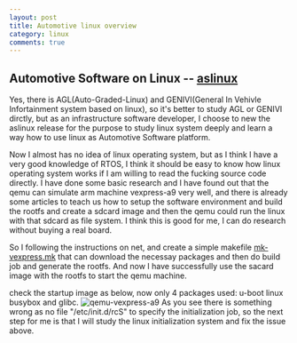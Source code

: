 ```yaml
---
layout: post
title: Automotive linux overview
category: linux
comments: true
---
```


## Automotive Software on Linux -- [aslinux](https://github.com/parai/as/release/aslinux)
Yes, there is AGL(Auto-Graded-Linux) and GENIVI(General In Vehivle Infortainment system based on linux), so it's better to study AGL or GENIVI dirctly, but as an infrastructure software developer, I choose to new the aslinux release for the purpose to study linux system deeply and learn a way how to use linux as Automotive Software platform.

Now I almost has no idea of linux operating system, but as I think I have a very good knowledge of RTOS, I think it should be easy to know how linux operating system works if I am willing to read the fucking source code directly. I have done some basic research and I have found out that the qemu can simulate arm machine vexpress-a9 very well, and there is already some articles to teach us how to setup the software environment and build the rootfs and create a sdcard image and then the qemu could run the linux with that sdcard as file system. I think this is good for me, I can do research without buying a real board.

So I following the instructions on net, and create a simple makefile [mk-vexpress.mk](https://github.com/parai/as/release/aslinux/script/mk-vexpress.mk) that can download the necessay packages and then do build job and generate the rootfs. And now I have successfully use the sacard image with the rootfs to start the qemu machine.

check the startup image as below, now only 4 packages used: u-boot linux busybox and glibc.
![qemu-vexpress-a9](/as/images/vexpress-a9/qemu-vexpress-a9-startup.png)
As you see there is something wrong as no file "/etc/init.d/rcS" to specify the initialization job, so the next step for me is that I will study the linux initialization system and fix the issue above.

